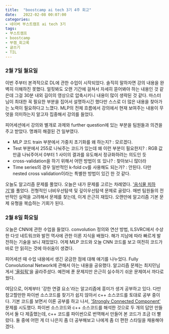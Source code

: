 ```yaml
---
title:  "boostcamp ai tech 3기 4주 회고"
date:   2022-02-08 00:07:00
categories:
- 네이버 부스트캠프 ai tech 3기
tags:
- 부스트캠프
- boostcamp
- 부캠_회고록
- 글쓰기
- TIL
---
```


### 2월 7일 월요일

이번 주부터 본격적으로 DL에 관한 수업이 시작되었다. 솔직히 말하자면 강의 내용을 완벽히 이해하진 못했다. 얼핏봐도 오랜 기간에 걸쳐서 자세히 뜯어봐야 하는 내용인 것 같은데 그걸 30분 내외 길이의
영상으로 압축시키니 내용이 많이 생략된 것 같다. 마스터님이 최대한 꼭 필요한 부분을 집어서 설명하시긴 했다만 스스로 더 많은 내용을 찾아가는 노력이 필요하다고 느꼈다. MLP의 전체 흐름에서
강의에서 현재 보여주는 내용이 무엇을 의미하는지 알고자 집중해서 강의를 들었다. 

피어세션에서 강의와 별개로 과제와 further question에 있는 부분을 팀원들과 의견을 주고 받았다. 명쾌히 해결된 건 일부였다.

- MLP 코드 train 부분에서 가중치 초기화를 왜 하는지? : 모르겠다.
- Test 부분에서 255로 나눠주는 코드가 있는데 왜 이런 부분이 필요한지? : RGB 값만큼 나눠주어서 0부터 1 사이의 결과를 유도해서 정규화하려는 의도인 듯
- cross-validation을 하기 위해서 어떤 방법이 또 있나? : 찾아보니 많더라
- Time series의 경우 일반적인 k-fold cv를 사용해도 되는가? : 안된다. 다만 nested cross validation이라는 특별한 방법이 있긴 한 것 같다.

오늘도 알고리즘 문제를 풀었다. 오늘은 내가 문제를 고르는 차례였다. ['음식물 피하기'](https://www.acmicpc.net/problem/1743)를 풀었다. 전형적인 너비우선탐색 및 깊이우선탐색 문제로 골랐다. 
매번 팀원들의 전반적인 실력을 고려해서 문제를 찾는데, 이게 은근히 재밌다. 오랜만에 알고리즘 기본 문제 유형을 복습하는 기회가 된다. 




### 2월 8일 화요일

오늘은 CNN에 관한 수업을 들었다. convolution 정의와 연산 방법, ILSVRC에서 수상한 다섯 네트워크와 발전 역사에 관한 이론 지식을 배웠다. 해가 지남에 따라 빠르게 발전하는 기술을 보니 재밌었다.
어제 MLP 코드와 오늘 CNN 코드를 보고 여전히 코드가 바로 안 읽히는 것에 아쉬움이 생겼다. 

피어세션 때 수업 내용에서 생긴 궁금한 점에 대해 얘기를 나누었다. Fully Convolutional Network에 관해서 아는 내용을 공유했다. 알고리즘 문제는 최지민님게서 ['올림픽'](https://www.acmicpc.net/problem/8979)을 골라주셨다. 예전에 푼 문제지만 은근히 실수하기 쉬운 문제여서 까다로웠다.

여담으로, 어제부터 '강한 연결 요소'라는 알고리즘에 흥미가 생겨 공부하고 있다. 다만 참고할만한 파이썬 소스코드를 찾기가 쉽지 않아서 c++ 소스코드를 토대로 공부 중이다. 기본 코드를 보면서 이론 공부를 하고 나서, ['Strongly Connected Component'](https://www.acmicpc.net/problem/2150) 문제를 시도했다. 파이썬 소스코드와 c++ 소스코드를 해석한 것으로 두 개의 답안 만들어서 둘 다 제출했는데, c++ 코드를 파이썬으로 번역해서 만들어 본 코드가 조금 더 빨랐다. 둘 중에 어떤 게 더 나은지 좀 더 공부해보고 나에게 좀 더 편한 스타일을 채용해야겠다.  
